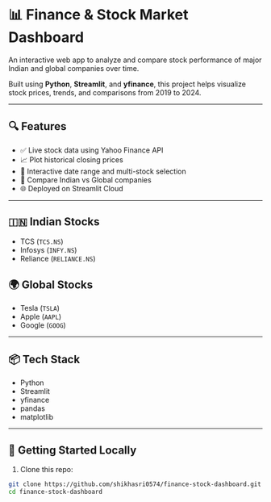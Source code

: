 # 📊 Finance & Stock Market Dashboard

An interactive web app to analyze and compare stock performance of major Indian and global companies over time.

Built using **Python**, **Streamlit**, and **yfinance**, this project helps visualize stock prices, trends, and comparisons from 2019 to 2024.

---

## 🔍 Features

- ✅ Live stock data using Yahoo Finance API
- 📈 Plot historical closing prices
- 🔁 Interactive date range and multi-stock selection
- 🔬 Compare Indian vs Global companies
- 🌐 Deployed on Streamlit Cloud

---

## 🇮🇳 Indian Stocks

- TCS (`TCS.NS`)
- Infosys (`INFY.NS`)
- Reliance (`RELIANCE.NS`)

## 🌍 Global Stocks

- Tesla (`TSLA`)
- Apple (`AAPL`)
- Google (`GOOG`)

---

## 📦 Tech Stack

- Python
- Streamlit
- yfinance
- pandas
- matplotlib

---

## 🚀 Getting Started Locally

1. Clone this repo:

```bash
git clone https://github.com/shikhasri0574/finance-stock-dashboard.git
cd finance-stock-dashboard
